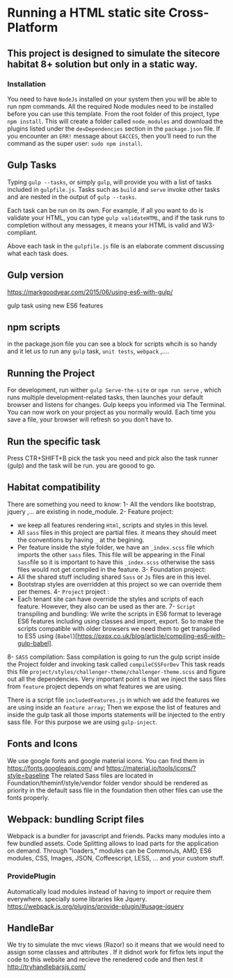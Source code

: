 # Running a HTML static site Cross-Platform 
## This project is designed to simulate the sitecore habitat 8+ solution but only in a static way.

### Installation
You need to have `NodeJs` installed on your system then you will be able to run npm commands.
All the required Node modules need to be installed before you can use this template. From the root folder of this project, type `npm install`. This will create a folder called `node_modules` and download the plugins listed under the `devDependencies` section in the `package.json` file. If you encounter an `ERR!` message about `EACCES`, then you’ll need to run the command as the super user: `sudo npm install`.  

## Gulp Tasks
Typing `gulp --tasks`, or simply `gulp`, will provide you with a list of tasks included in `gulpfile.js`. Tasks such as `build` and `serve` invoke other tasks and are nested in the output of `gulp --tasks`.

Each task can be run on its own. For example, if all you want to do is validate your HTML, you can type `gulp validateHTML`, and if the task runs to completion without any messages, it means your HTML is valid and W3-compliant.

Above each task in the `gulpfile.js` file is an elaborate comment discussing what each task does. 
## Gulp version 
https://markgoodyear.com/2015/06/using-es6-with-gulp/

gulp task using new ES6 features

## npm scripts
in the package.json file you can see a block for scripts whcih is so handy and it let us to run any `gulp` task, `unit tests`, `webpack` ,....

## Running the Project
For development, run wither `gulp Serve-the-site` or `npm run serve` , which runs multiple development-related tasks, then launches your default browser and listens for changes. Gulp keeps you informed via The Terminal. You can now work on your project as you normally would. Each time you save a file, your browser will refresh so you don’t have to.
 
## Run the specific task
Press CTR+SHIFT+B 
pick the task you need and pick also the task runner (gulp) and the task will be run. you are goood to go.

## Habitat compatibility
There are something you need to know: 
1- All the vendors like bootstrap, jquery ,... are existing in node_module. 
2- Feature project: 
  - we keep all features rendering `Html`, scripts and styles in this level.
  - All `sass` files in this project are partial files. it means they should meet the conventions by having `_` at the begining. 
  - Per feature inside the style folder, we have an `_index.scss` file which imports the other `sass` files. This file will be appearing in the Final `Sass`file so it is important to have this `_index.scss` otherwise the sass files would not get compiled in the feature. 
3- Foundation project: 
  - All the shared stuff including shared `Sass` or `Js` files are in this level. 
  - Bootstrap styles are overridden at this project so we can override them per themes. 
4- `Project` project :
  - Each tenant site can have override the styles and scripts of each feature. However, they also can be used as ther are.
7- `Script` transpiling and bundling:
   We write the scripts in ES6 format to leverage ES6 features including using classes and import, export. 
   So to make the scripts compatible with older browsers we need them to get transpiled to ES5 using (`Babel`)[https://pxpx.co.uk/blog/article/compiling-es6-with-gulp-babel]. 
   
8- `SASS` compilation:
Sass compilation is going to run the gulp script inside the Project folder and invoking task called `compileCSSForDev`
This task reads this file `project/styles/challenger-theme/challenger-theme.scss` and figure out all the dependencies. 
Very important point is that we inject the sass files from `feature` project depends on what features we are using.

There is a script file `includedFeatures.js` in which we add the features we are using inside an `feature array`;
Then we expose the list of features and inside the gulp task all those imports statements will be injected to the entry sass file. 
For this purpose we are using `gulp-inject`. 


## Fonts and Icons
We use google fonts and google material icons. 
You can find them in   https://fonts.googleapis.com/ and https://material.io/tools/icons/?style=baseline
The related Sass files are located in Foundation/theminf/style/vendor folder
vendor should be rendered as priority in the default sass file in the foundation then other files can use the fonts properly. 


## Webpack: bundling Script files
Webpack is a bundler for javascript and friends. Packs many modules into a few bundled assets. Code Splitting allows to load parts for the application on demand. Through "loaders," modules can be CommonJs, AMD, ES6 modules, CSS, Images, JSON, Coffeescript, LESS, ... and your custom stuff.
### ProvidePlugin
Automatically load modules instead of having to import or require them everywhere. specially some libraries like Jquery.
https://webpack.js.org/plugins/provide-plugin/#usage-jquery


## HandleBar
We try to simulate the mvc views (Razor) so it means that we would need to assign some classes and attributes . 
If it didnot work for firfox lets input the code to this website and recieve the renedered code and then test it http://tryhandlebarsjs.com/
